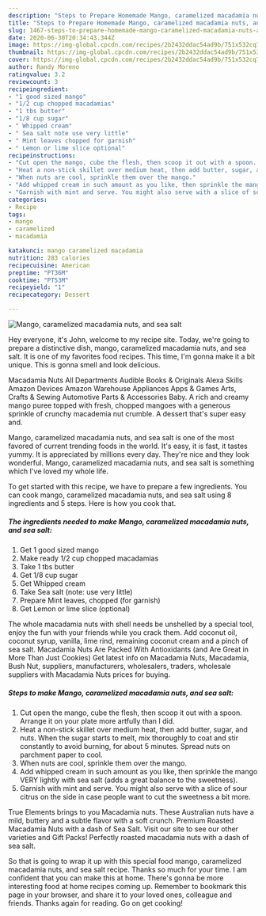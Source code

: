```yaml
---
description: "Steps to Prepare Homemade Mango, caramelized macadamia nuts, and sea salt"
title: "Steps to Prepare Homemade Mango, caramelized macadamia nuts, and sea salt"
slug: 1467-steps-to-prepare-homemade-mango-caramelized-macadamia-nuts-and-sea-salt
date: 2020-06-30T20:34:43.344Z
image: https://img-global.cpcdn.com/recipes/2b2432ddac54ad9b/751x532cq70/mango-caramelized-macadamia-nuts-and-sea-salt-recipe-main-photo.jpg
thumbnail: https://img-global.cpcdn.com/recipes/2b2432ddac54ad9b/751x532cq70/mango-caramelized-macadamia-nuts-and-sea-salt-recipe-main-photo.jpg
cover: https://img-global.cpcdn.com/recipes/2b2432ddac54ad9b/751x532cq70/mango-caramelized-macadamia-nuts-and-sea-salt-recipe-main-photo.jpg
author: Randy Moreno
ratingvalue: 3.2
reviewcount: 3
recipeingredient:
- "1 good sized mango"
- "1/2 cup chopped macadamias"
- "1 tbs butter"
- "1/8 cup sugar"
- " Whipped cream"
- " Sea salt note use very little"
- " Mint leaves chopped for garnish"
- " Lemon or lime slice optional"
recipeinstructions:
- "Cut open the mango, cube the flesh, then scoop it out with a spoon. Arrange it on your plate more artfully than I did."
- "Heat a non-stick skillet over medium heat, then add butter, sugar, and nuts. When the sugar starts to melt, mix thoroughly to coat and stir constantly to avoid burning, for about 5 minutes. Spread nuts on parchment paper to cool."
- "When nuts are cool, sprinkle them over the mango."
- "Add whipped cream in such amount as you like, then sprinkle the mango VERY lightly with sea salt (adds a great balance to the sweetness)."
- "Garnish with mint and serve. You might also serve with a slice of sour citrus on the side in case people want to cut the sweetness a bit more."
categories:
- Recipe
tags:
- mango
- caramelized
- macadamia

katakunci: mango caramelized macadamia 
nutrition: 283 calories
recipecuisine: American
preptime: "PT36M"
cooktime: "PT53M"
recipeyield: "1"
recipecategory: Dessert

---
```



![Mango, caramelized macadamia nuts, and sea salt](https://img-global.cpcdn.com/recipes/2b2432ddac54ad9b/751x532cq70/mango-caramelized-macadamia-nuts-and-sea-salt-recipe-main-photo.jpg)

Hey everyone, it's John, welcome to my recipe site. Today, we're going to prepare a distinctive dish, mango, caramelized macadamia nuts, and sea salt. It is one of my favorites food recipes. This time, I'm gonna make it a bit unique. This is gonna smell and look delicious.

Macadamia Nuts All Departments Audible Books &amp; Originals Alexa Skills Amazon Devices Amazon Warehouse Appliances Apps &amp; Games Arts, Crafts &amp; Sewing Automotive Parts &amp; Accessories Baby. A rich and creamy mango puree topped with fresh, chopped mangoes with a generous sprinkle of crunchy macademia nut crumble. A dessert that&#39;s super easy and.

Mango, caramelized macadamia nuts, and sea salt is one of the most favored of current trending foods in the world. It's easy, it is fast, it tastes yummy. It is appreciated by millions every day. They're nice and they look wonderful. Mango, caramelized macadamia nuts, and sea salt is something which I've loved my whole life.


To get started with this recipe, we have to prepare a few ingredients. You can cook mango, caramelized macadamia nuts, and sea salt using 8 ingredients and 5 steps. Here is how you cook that.

<!--inarticleads1-->

##### The ingredients needed to make Mango, caramelized macadamia nuts, and sea salt:

1. Get 1 good sized mango
1. Make ready 1/2 cup chopped macadamias
1. Take 1 tbs butter
1. Get 1/8 cup sugar
1. Get  Whipped cream
1. Take  Sea salt (note: use very little)
1. Prepare  Mint leaves, chopped (for garnish)
1. Get  Lemon or lime slice (optional)


The whole macadamia nuts with shell needs be unshelled by a special tool, enjoy the fun with your friends while you crack them. Add coconut oil, coconut syrup, vanilla, lime rind, remaining coconut cream and a pinch of sea salt. Macadamia Nuts Are Packed With Antioxidants (and Are Great in More Than Just Cookies) Get latest info on Macadamia Nuts, Macadamia, Bush Nut, suppliers, manufacturers, wholesalers, traders, wholesale suppliers with Macadamia Nuts prices for buying. 

<!--inarticleads2-->

##### Steps to make Mango, caramelized macadamia nuts, and sea salt:

1. Cut open the mango, cube the flesh, then scoop it out with a spoon. Arrange it on your plate more artfully than I did.
1. Heat a non-stick skillet over medium heat, then add butter, sugar, and nuts. When the sugar starts to melt, mix thoroughly to coat and stir constantly to avoid burning, for about 5 minutes. Spread nuts on parchment paper to cool.
1. When nuts are cool, sprinkle them over the mango.
1. Add whipped cream in such amount as you like, then sprinkle the mango VERY lightly with sea salt (adds a great balance to the sweetness).
1. Garnish with mint and serve. You might also serve with a slice of sour citrus on the side in case people want to cut the sweetness a bit more.


True Elements brings to you Macadamia nuts. These Australian nuts have a mild, buttery and a subtle flavor with a soft crunch. Premium Roasted Macadamia Nuts with a dash of Sea Salt. Visit our site to see our other varieties and Gift Packs! Perfectly roasted macadamia nuts with a dash of sea salt. 

So that is going to wrap it up with this special food mango, caramelized macadamia nuts, and sea salt recipe. Thanks so much for your time. I am confident that you can make this at home. There's gonna be more interesting food at home recipes coming up. Remember to bookmark this page in your browser, and share it to your loved ones, colleague and friends. Thanks again for reading. Go on get cooking!
